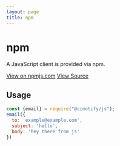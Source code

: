 ```yaml
---
layout: page
title: npm
---
```


# npm

A JavaScript client is provided via npm.

[View on npmjs.com](https://www.npmjs.com/package/@cinotify/js)
[View Source](https://github.com/cinotify/js)

## Usage

```js
const {email} = require("@cinotify/js");
email({
  to: 'example@example.com',
  subject: 'hello',
  body: 'hey there from js'
})
```
